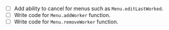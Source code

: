 -   [ ] Add ability to cancel for menus such as `Menu.editLastWorked`.
-   [ ] Write code for `Menu.addWorker` function.
-   [ ] Write code for `Menu.removeWorker` function.
